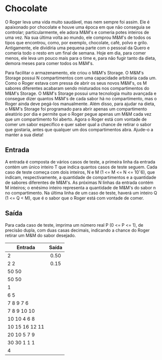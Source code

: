 # Chocolate

O Roger leva uma vida muito saudável, mas nem sempre foi assim. Ele é apaixonado por chocolate e houve uma época em que não conseguia se controlar; particularmente, ele adora M&M's e comeria potes inteiros de uma vez. Na sua última volta ao mundo, ele comprou M&M's de todos os tipos que encontrou, como, por exemplo, chocolate, café, polvo e grilo. Antigamente, ele dividiria uma pequena parte com o pessoal da Quero e comeria todo o resto em um final de semana. Hoje em dia, para comer menos, ele leva um pouco mais para o time e, para não fugir tanto da dieta, demora meses para comer todos os M&M's.

Para facilitar o armazenamento, ele criou o M&M's Storage. O M&M's Storage possui N compartimentos com uma capacidade arbitrária cada um. Como o Roger estava com pressa de abrir os seus novos M&M's, os M sabores diferentes acabaram sendo misturados nos compartimentos do M&M's Storage. O M&M's Storage possui uma tecnologia muito avançada e consegue dizer quantos M&M's de cada sabor há no compartimento, mas o Roger ainda deve pegá-los manualmente. Além disso, para ajudar na dieta, o M&M's Storage foi programado para abrir apenas um compartimento aleatório por dia e permite que o Roger pegue apenas um M&M cada vez que um compartimento foi aberto. Agora o Roger está com vontade de comer um sabor específico e quer saber qual a chance de retirar o sabor que gostaria, antes que qualquer um dos compartimentos abra. Ajude-o a manter a sua dieta!

## Entrada

A entrada é composta de vários casos de teste, a primeira linha da entrada contém um único inteiro T que indica quantos casos de teste seguem. Cada caso de teste começa com dois inteiros, N e M (1 <= M <= N <= 10ˆ6), que indicam, respectivamente, a quantidade de compartimentos e a quantidade de sabores diferentes de M&M's. As próximas N linhas da entrada contém M inteiros; o enésimo inteiro representa a quantidade de M&M's do sabor n no compartimento. Na última linha de um caso de teste, haverá um inteiro Q (1 <= Q < M), que é o sabor que o Roger está com vontade de comer.

## Saída

Para cada caso de teste, imprima um número real P (0 <= P <= 1), de precisão dupla, com duas casas decimais, indicando a chance do Roger retirar um M&M do sabor desejado.

| Entrada        | Saída |
|----------------|:-----:|
| 2              |  0.50 |
| 2 2            |  0.15 |
| 50 50          |       |
| 50 50          |       |
| 1              |       |
| 6 5            |       |
| 7 8 9 7 6      |       |
| 7 8 9 10 10    |       |
| 10 10 4 6 8    |       |
| 10 15 16 12 11 |       |
| 20 10 5 7 9    |       |
| 30 30 1 1 1    |       |
| 4              |       |
